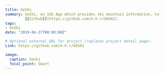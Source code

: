 ```yaml
---
title: GoSki
summary: GoSki, an iOS App which provides ski mountain information, tutorials and friends. 
         [[Github]](https://github.com/h-h-r/GOSKI).
tags:
- GoSki
date: "2019-04-27T00:00:00Z"

# Optional external URL for project (replaces project detail page).
Link: https://github.com/h-h-r/GOSKI

image:
  caption: Goski
  focal_point: Smart
---
```

